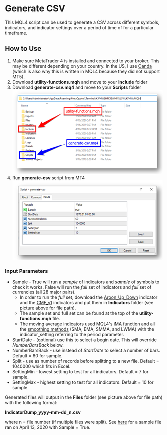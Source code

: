 # Generate CSV
This MQL4 script can be used to generate a CSV across different symbols, indicators, and indicator settings over a period of time of for a particular timeframe.

## How to Use
1. Make sure MetaTrader 4 is installed and connected to your broker.  This may be different depending on your country.  In the US, I use [Oanda](https://www.oanda.com/us-en/trading/platforms/metatrader-4/) (which is also why this is written in MQL4 because they did not support MT5).
1. Download **utility-functions.mqh** and move to your **Include** folder
1. Download **generate-csv.mq4** and move to your **Scripts** folder
![Install](/images/mql-install.png)
1. Run **generate-csv** script from MT4
![Input](/images/mql-input.png)

### Input Parameters
* Sample - True will run a *sample* of indicators and *sample* of symbols to check it works.  False will run the *full* set of indicators and *full* set of currencies (all 28 major pairs).
  * In order to run the *full* set, download the [Aroon_Up_Down](https://www.earnforex.com/metatrader-indicators/Aroon-Up-Down/) indicator and the [CMF_v1](https://forex-indicators.net/volume/chaikin-money-flow) indicators and put them in **Indicators** folder (see picture above for file path).
  * The sample set and full set can be found at the top of the **utility-functions.mqh** file.
  * The moving average indicators used MQL4's [iMA](https://docs.mql4.com/indicators/ima) function and all the [smoothing methods](https://docs.mql4.com/constants/indicatorconstants/enum_ma_method) (SMA, EMA, SMMA, and LWMA) with the indicator_setting referring to the period parameter.
* StartDate - (optional) use this to select a begin date.  This will override *NumberBarsBack* below.
* NumberBarsBack - use instead of *StartDate* to select a number of bars.  Default = 60 for sample.
* Split - use as number of records before splitting to a new file.  Default = 1040000 which fits in Excel.
* SettingMin - lowest setting to test for all indicators.  Default = 7 for sample.
* SettingMax - highest setting to test for all indicators.  Default = 10 for sample.

Generated files will output in the **Files** folder (see picture above for file path) with the following format:

**IndicatorDump_yyyy-mm-dd_n.csv**

where n = file number (if multiple files were split).  See [here](/1-generate-csv/sample-file) for a sample file ran on April 13, 2020 with Sample = True.
